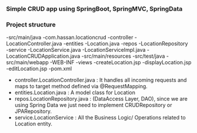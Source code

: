 ### Simple CRUD app using SpringBoot, SpringMVC, SpringData

### Project structure

-src/main/java
  -com.hassan.locationcrud
    -controller
      -LocationController.java
    -entities
      -Location.java
    -repos
      -LocationRepository
    -service
      -LocationService.java
      -LocationServiceImpl.java
    -LocationCRUDApplication.java
-src/main/resources
-src/test/java
-src/main/webapp
  -WEB-INF
  -views
    -createLocation.jsp
    -displayLocation.jsp
    -editLocation.jsp
-pom.xml


- controller.LocationController.java : It handles all incoming requests and maps to target method defined via @RequestMapping.
- entities.Location.java : A model class for Location
- repos.LocationRepository.java : (DataAccess Layer, DAO), since we are using Spring Data we just need to implement CRUDRepository or JPARepository.
- service.LocationService : All the Business Logic/ Operations related to Location entity.

